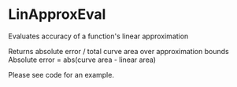 # LinApproxEval
Evaluates accuracy of a function's linear approximation

Returns absolute error / total curve area over approximation bounds
Absolute error = abs(curve area - linear area)

Please see code for an example.
